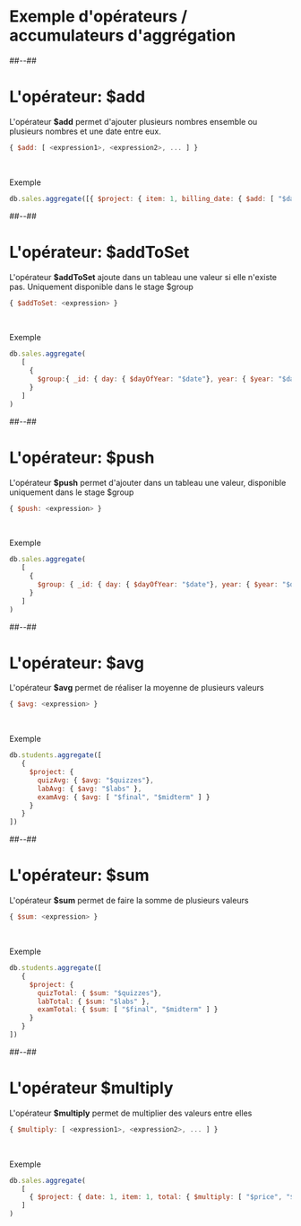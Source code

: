 <!-- .slide: class="transition underline"-->
# Exemple d'opérateurs / accumulateurs d'aggrégation

##--##

<!-- .slide: class="with-code"-->
# L'opérateur: $add
L'opérateur <b>$add</b> permet d'ajouter plusieurs nombres ensemble ou plusieurs nombres et une date entre eux.
```javascript
{ $add: [ <expression1>, <expression2>, ... ] }
```
<br/>

Exemple
<!-- .element: class="bold" -->
```javascript
db.sales.aggregate([{ $project: { item: 1, billing_date: { $add: [ "$date", 3*24*60*60000 ] } } }])
```

##--##

<!-- .slide: class="with-code"-->
# L'opérateur: $addToSet
L'opérateur <b>$addToSet</b> ajoute dans un tableau une valeur si elle n'existe pas. Uniquement disponible dans le stage $group
```javascript
{ $addToSet: <expression> }
```
<br/>

Exemple
<!-- .element: class="bold" -->
```javascript
db.sales.aggregate(
   [
     {
       $group:{ _id: { day: { $dayOfYear: "$date"}, year: { $year: "$date" } }, itemsSold: { $addToSet: "$item" } }
     }
   ]
)
```
##--##

<!-- .slide: class="with-code"-->
# L'opérateur: $push
L'opérateur <b>$push</b> permet d'ajouter dans un tableau une valeur, disponible uniquement dans le stage $group
```javascript
{ $push: <expression> }
```
<br/>

Exemple
<!-- .element: class="bold" -->
```javascript
db.sales.aggregate(
   [
     {
       $group: { _id: { day: { $dayOfYear: "$date"}, year: { $year: "$date" } }, itemsSold: { $push:  { item: "$item", quantity: "$quantity" } }}
     }
   ]
)
```

##--##

<!-- .slide: class="with-code"-->
# L'opérateur: $avg
L'opérateur <b>$avg</b> permet de réaliser la moyenne de plusieurs valeurs
```javascript
{ $avg: <expression> }
```
<br/>

Exemple
<!-- .element: class="bold" -->
```javascript
db.students.aggregate([
   {
     $project: {
       quizAvg: { $avg: "$quizzes"},
       labAvg: { $avg: "$labs" },
       examAvg: { $avg: [ "$final", "$midterm" ] }
     }
   }
])
```

##--##

<!-- .slide: class="with-code"-->
# L'opérateur: $sum
L'opérateur <b>$sum</b> permet de faire la somme de plusieurs valeurs
```javascript
{ $sum: <expression> }
```
<br/>

Exemple
<!-- .element: class="bold" -->
```javascript
db.students.aggregate([
   {
     $project: {
       quizTotal: { $sum: "$quizzes"},
       labTotal: { $sum: "$labs" },
       examTotal: { $sum: [ "$final", "$midterm" ] }
     }
   }
])
```

##--##

<!-- .slide: class="with-code"-->
# L'opérateur $multiply
L'opérateur <b>$multiply</b> permet de multiplier des valeurs entre elles
```javascript
{ $multiply: [ <expression1>, <expression2>, ... ] }
```
<br/>

Exemple
<!-- .element: class="bold" -->
```javascript
db.sales.aggregate(
   [
     { $project: { date: 1, item: 1, total: { $multiply: [ "$price", "$quantity" ] } } }
   ]
)
```


